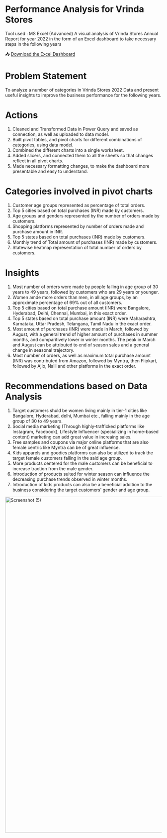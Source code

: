 # Performance Analysis for Vrinda Stores
Tool used : MS Excel (Advanced)
A visual analysis of Vrinda Stores Annual Report for year 2022 in the form of an Excel dashboard to take necessary steps in the following years

📥 [Download the Excel Dashboard](https://github.com/AkshitaVashishth/Excel-Dashboard-for-Vrinda-Stores/raw/main/VrindaStoresDashboard.xlsx)

# Problem Statement #
To analyze a number of categories in Vrinda Stores 2022 Data and present useful insights to improve the business performance for the following years.

# Actions
1. Cleaned and Transformed Data in Power Query and saved as connection, as well as uploaded to data model.
2. Built pivot tables, and pivot charts for different combinations of categories, using data model.
3. Combined the different charts into a single worksheet.
4. Added slicers, and connected them to all the sheets so that changes reflect in all pivot charts.
5. Made necessary formatting changes, to make the dashboard more presentable and easy to understand.

# Categories involved in pivot charts
1. Customer age groups represented as percentage of total orders.
2. Top 5 cities based on total purchases (INR) made by customers.
3. Age groups and genders represented by the number of orders made by customers.
4. Shopping platforms represented by number of orders made and purchase amount in INR.
5. Top 5 states based on total purchases (INR) made by customers.
6. Monthly trend of Total amount of purchases (INR) made by customers.
7. Statewise heatmap representation of total number of orders by customers.

# Insights
1. Most number of orders were made by people falling in age group of 30 years to 49 years, followed by customers who are 29 years or younger.
2. Women amde more orders than men, in all age groups, by an approximate percentage of 69% out of all customers.
3. Top 5 cities based on total purchase amount (INR) were Bangalore, Hyderabad, Delhi, Chennai, Mumbai, in this exact order.
4. Top 5 states based on total purchase amount (INR) were Maharashtra, Karnataka, Uttar Pradesh, Telangana, Tamil Nadu in the exact order.
5. Most amount of purchases (INR) were made in March, followed by August, with a general trend of higher amount of purchases in summer months, and comparitively lower in winter months. The peak in March and August can be attributed to end of season sales and a general change in seasonal trajectory.
6. Most number of orders, as well as maximum total purchase amount (INR) was contributed from  Amazon, followed by Myntra, then Flipkart, followed by Ajio, Nalli and other platforms in the exact order.

# Recommendations based on Data Analysis
1. Target customers shuld be women living mainly in tier-1 cities like Bangalore, Hyderabad, delhi, Mumbai etc., falling mainly in the age group of 30 to 49 years.
2. Social media marketing (Through highly-trafficked platforms like Instagram, Facebook), Lifestyle Influencer (specializing in home-based content) marketing can add great value in increaing sales.
3. Free samples and coupons via major online platforms that are also female centric like Myntra can be of great influence.
4. Kids apparels and goodies platforms can also be utilized to track the target female customers falling in the said age group.
5. More products centered for the male customers can be beneficial to increase traction from the male gender.
6. Introduction of products suited for winter season can influence the decreasing purchase trends observed in winter months.
7. Introduction of kids products can also be a beneficial addition to the business considering the target customers' gender and age group.

<img width="1920" height="1080" alt="Screenshot (5)" src="https://github.com/user-attachments/assets/6380e5d2-93a6-4617-a585-a554749e0bcc" />

   

